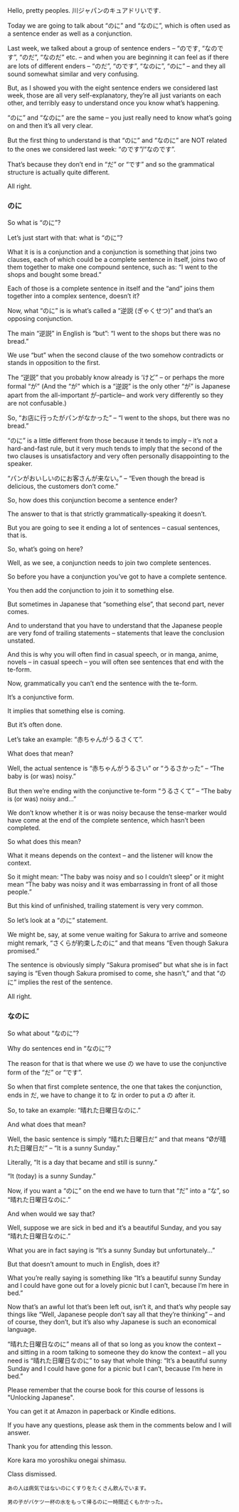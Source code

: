 Hello, pretty peoples. 川ジャパンのキュアドリいです.

Today we are going to talk about “のに” and “なのに”, which is often used as a sentence ender as well as a conjunction.

Last week, we talked about a group of sentence enders – “のです, “なのです”, “のだ”, “なのだ” etc. – and when you are beginning it can feel as if there are lots of different enders – “のだ”, “のです”, “なのに”, “のに” – and they all sound somewhat similar and very confusing.

But, as I showed you with the eight sentence enders we considered last week, those are all very self-explanatory, they’re all just variants on each other, and terribly easy to understand once you know what’s happening.

“のに” and “なのに” are the same – you just really need to know what’s going on and then it’s all very clear.

But the first thing to understand is that “のに” and “なのに” are NOT related to the ones we considered last week: “のです”/“なのです”.

That’s because they don’t end in “だ” or “です” and so the grammatical structure is actually quite different.

All right.

### のに

So what is “のに”?

Let’s just start with that: what is “のに”?

What it is is a conjunction and a conjunction is something that joins two clauses, each of which could be a complete sentence in itself, joins two of them together to make one compound sentence, such as: “I went to the shops and bought some bread.”

Each of those is a complete sentence in itself and the “and” joins them together into a complex sentence, doesn’t it?

Now, what “のに” is is what’s called a “逆説 (ぎゃくせつ)” and that’s an opposing conjunction.

The main “逆説” in English is “but”: “I went to the shops but there was no bread.”

We use “but” when the second clause of the two somehow contradicts or stands in opposition to the first.

The “逆説” that you probably know already is ‘けど” – or perhaps the more formal “が” (And the “が” which is a “逆説” is the only other “が” is Japanese apart from the all-important が-particle– and work very differently so they are not confusable.)

So, “お店に行ったがパンがなかった” – “I went to the shops, but there was no bread.”

“のに” is a little different from those because it tends to imply – it’s not a hard-and-fast rule, but it very much tends to imply that the second of the two clauses is unsatisfactory and very often personally disappointing to the speaker.

“パンがおいしいのにお客さんが来ない。” – “Even though the bread is delicious, the customers don’t come.”

So, how does this conjunction become a sentence ender?

The answer to that is that strictly grammatically-speaking it doesn’t.

But you are going to see it ending a lot of sentences – casual sentences, that is.

So, what’s going on here?

Well, as we see, a conjunction needs to join two complete sentences.

So before you have a conjunction you’ve got to have a complete sentence.

You then add the conjunction to join it to something else.

But sometimes in Japanese that “something else”, that second part, never comes.

And to understand that you have to understand that the Japanese people are very fond of trailing statements – statements that leave the conclusion unstated.

And this is why you will often find in casual speech, or in manga, anime, novels – in casual speech – you will often see sentences that end with the te-form.

Now, grammatically you can’t end the sentence with the te-form.

It’s a conjunctive form.

It implies that something else is coming.

But it’s often done.

Let’s take an example: “赤ちゃんがうるさくて”.

What does that mean?

Well, the actual sentence is “赤ちゃんがうるさい” or “うるさかった” – “The baby is (or was) noisy.”

But then we’re ending with the conjunctive te-form “うるさくて” – “The baby is (or was) noisy and...”

We don’t know whether it is or was noisy because the tense-marker would have come at the end of the complete sentence, which hasn’t been completed.

So what does this mean?

What it means depends on the context – and the listener will know the context.

So it might mean: "The baby was noisy and so I couldn’t sleep” or it might mean “The baby was noisy and it was embarrassing in front of all those people.”

But this kind of unfinished, trailing statement is very very common.

So let’s look at a “のに” statement.

We might be, say, at some venue waiting for Sakura to arrive and someone might remark, “さくらが約束したのに” and that means “Even though Sakura promised.”

The sentence is obviously simply “Sakura promised” but what she is in fact saying is “Even though Sakura promised to come, she hasn’t,” and that “のに” implies the rest of the sentence.

All right.

### なのに

So what about “なのに”?

Why do sentences end in “なのに”?

The reason for that is that where we use の we have to use the conjunctive form of the “だ” or “です”.

So when that first complete sentence, the one that takes the conjunction, ends in だ, we have to change it to な in order to put a の after it.

So, to take an example: “晴れた日曜日なのに.”

And what does that mean?

Well, the basic sentence is simply “晴れた日曜日だ” and that means “Øが晴れた日曜日だ” – “It is a sunny Sunday.”

Literally, “It is a day that became and still is sunny.”

“It (today) is a sunny Sunday.”

Now, if you want a “のに” on the end we have to turn that “だ” into a “な”, so “晴れた日曜日なのに.”

And when would we say that?

Well, suppose we are sick in bed and it’s a beautiful Sunday, and you say “晴れた日曜日なのに.”

What you are in fact saying is “It’s a sunny Sunday but unfortunately...”

But that doesn’t amount to much in English, does it?

What you’re really saying is something like “It’s a beautiful sunny Sunday and I could have gone out for a lovely picnic but I can’t, because I’m here in bed.”

Now that’s an awful lot that’s been left out, isn’t it, and that’s why people say things like “Well, Japanese people don’t say all that they’re thinking” – and of course, they don’t, but it’s also why Japanese is such an economical language.

“晴れた日曜日なのに” means all of that so long as you know the context – and sitting in a room talking to someone they do know the context – all you need is “晴れた日曜日なのに” to say that whole thing: “It’s a beautiful sunny Sunday and I could have gone for a picnic but I can’t, because I’m here in bed.”

Please remember that the course book for this course of lessons is "Unlocking Japanese".

You can get it at Amazon in paperback or Kindle editions.

If you have any questions, please ask them in the comments below and I will answer.

Thank you for attending this lesson.

Kore kara mo yoroshiku onegai shimasu.

Class dismissed.

```
あの人は病気ではないのにくすりをたくさん飲んでいます。

男の子がバケツ一杯の水をもって帰るのに一時間近くもかかった。
```